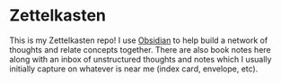 # Zettelkasten
This is my Zettelkasten repo! I use [Obsidian](https://obsidian.md/) to help build a network of thoughts and relate concepts together. There are also book notes here along with an inbox of unstructured thoughts and notes which I usually initially capture on whatever is near me (index card, envelope, etc).
